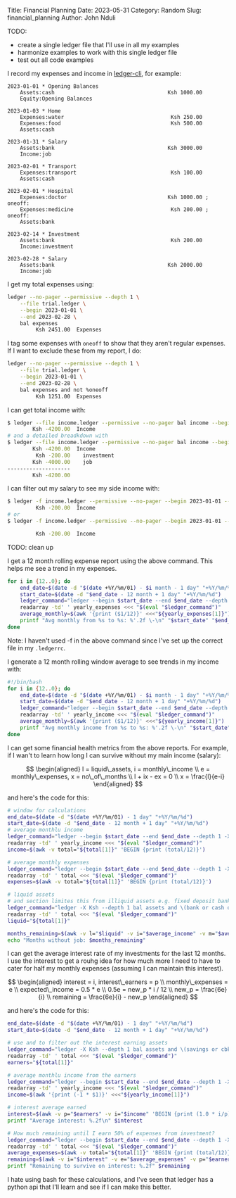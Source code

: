 Title: Financial Planning
Date: 2023-05-31
Category: Random
Slug: financial_planning
Author: John Nduli

TODO:

- create a single ledger file that I'll use in all my examples
- harmonize examples to work with this single ledger file
- test out all code examples


I record my expenses and income in
[ledger-cli](https://ledger-cli.org/doc/ledger3.html), for example:

```ledger
2023-01-01 * Opening Balances
    Assets:cash                                    Ksh 1000.00
    Equity:Opening Balances

2023-01-03 * Home
    Expenses:water                                  Ksh 250.00
    Expenses:food                                   Ksh 500.00
    Assets:cash

2023-01-31 * Salary
    Assets:bank                                    Ksh 3000.00
    Income:job

2023-02-01 * Transport
    Expenses:transport                              Ksh 100.00
    Assets:cash

2023-02-01 * Hospital
    Expenses:doctor                                Ksh 1000.00 ; oneoff:
    Expenses:medicine                               Ksh 200.00 ; oneoff:
    Assets:bank

2023-02-14 * Investment
    Assets:bank                                     Ksh 200.00
    Income:investment

2023-02-28 * Salary
    Assets:bank                                    Ksh 2000.00
    Income:job

```

I get my total expenses using:

```bash
ledger --no-pager --permissive --depth 1 \
    --file trial.ledger \
    --begin 2023-01-01 \
    --end 2023-02-28 \
    bal expenses               
         Ksh 2451.00  Expenses
```

I tag some expenses with `oneoff` to show that they aren't regular expenses. If
I want to exclude these from my report, I do:

```bash
ledger --no-pager --permissive --depth 1 \
    --file trial.ledger \
    --begin 2023-01-01 \
    --end 2023-02-28 \
    bal expenses and not %oneoff
         Ksh 1251.00  Expenses
```

I can get total income with:

```bash
$ ledger --file income.ledger --permissive --no-pager bal income --begin 2023-01-01 --end 2023-03-01 --depth 1
        Ksh -4200.00  Income
# and a detailed breadkdown with
$ ledger --file income.ledger --permissive --no-pager bal income --begin 2023-01-01 --end 2023-03-01
        Ksh -4200.00  Income
         Ksh -200.00    investment
        Ksh -4000.00    job
--------------------
        Ksh -4200.00
```

I can filter out my salary to see my side income with:

```bash
$ ledger -f income.ledger --permissive --no-pager --begin 2023-01-01 --end 2023-03-01 --depth 1 bal income and not job
         Ksh -200.00  Income
# or         
$ ledger -f income.ledger --permissive --no-pager --begin 2023-01-01 --end 2023-03-01 --depth 1 bal income:investment 

         Ksh -200.00  Income
```



TODO: clean up

I get a 12 month rolling expense report using the above command. This helps me
see a trend in my expenses.

```bash
for i in {12..0}; do
    end_date=$(date -d "$(date +%Y/%m/01) - $i month - 1 day" "+%Y/%m/%d")
    start_date=$(date -d "$end_date - 12 month + 1 day" "+%Y/%m/%d")
    ledger_command="ledger --begin $start_date --end $end_date --depth 1 -X Ksh bal expenses and not %oneoff | xargs"
    readarray -td' ' yearly_expenses <<< "$(eval "$ledger_command")"
    average_monthly=$(awk '{print ($1/12)}' <<<"${yearly_expenses[1]}")
    printf "Avg monthly from %s to %s: %'.2f \-\n" "$start_date" "$end_date" "$average_monthly"
done
```
Note: I haven't used -f in the above command since I've set up the correct file
in my `.ledgerrc`.


I generate a 12 month rolling window average to see trends in my income with:

```bash
#!/bin/bash
for i in {12..0}; do
    end_date=$(date -d "$(date +%Y/%m/01) - $i month - 1 day" "+%Y/%m/%d")
    start_date=$(date -d "$end_date - 12 month + 1 day" "+%Y/%m/%d")
    ledger_command="ledger --begin $start_date --end $end_date --depth 1 -X Ksh bal income:investment | xargs"
    readarray -td' ' yearly_income <<< "$(eval "$ledger_command")"
    average_monthly=$(awk '{print ($1/12)}' <<<"${yearly_income[1]}")
    printf "Avg monthly income from %s to %s: %'.2f \-\n" "$start_date" "$end_date" "$average_monthly"
done
```

I can get some financial health metrics from the above reports. For example, if
I wan't to learn how long I can survive without my main income (salary):


$$
\begin{aligned}
l = liquid\_assets, i = monthly\_income \\
e = monthly\_expenses, x = no\_of\_months \\
l + ix - ex = 0 \\
x = \frac{l}{e-i}
\end{aligned}
$$

and here's the code for this:

```bash
# window for calculations
end_date=$(date -d "$(date +%Y/%m/01) - 1 day" "+%Y/%m/%d")
start_date=$(date -d "$end_date - 12 month + 1 day" "+%Y/%m/%d")
# average monthlu income
ledger_command="ledger --begin $start_date --end $end_date --depth 1 -X Ksh bal income:investment | xargs"
readarray -td' ' yearly_income <<< "$(eval "$ledger_command")"
income=$(awk -v total="${total[1]}" 'BEGIN {print (total/12)}')

# average monthly expenses
ledger_command="ledger --begin $start_date --end $end_date --depth 1 -X Ksh bal ^expenses and not %oneoff | xargs"
readarray -td' ' total <<< "$(eval "$ledger_command")"
expenses=$(awk -v total="${total[1]}" 'BEGIN {print (total/12)}')

# liquid assets
# and section limites this from illiquid assets e.g. fixed deposit bank accounts
ledger_command="ledger -X Ksh --depth 1 bal assets and \(bank or cash or mpesa\) | xargs"
readarray -td' ' total <<< "$(eval "$ledger_command")"
liquid="${total[1]}"

months_remaining=$(awk -v l="$liquid" -v i="$average_income" -v m="$average_expenses" 'BEGIN {print (l / (m-i))}')
echo "Months without job: $months_remaining" 
```

I can get the average interest rate of my investments for the last 12 months. I
use the interest to get a rouhg idea for how much more I need to have to cater
for half my monthly expenses (assuming I can maintain this interest).

$$
\begin{aligned}
interest = i, interest\_earners = p \\
monthly\_expenses = e \\
expected\_income = 0.5 * e \\
0.5e = new_p * i / 12 \\
new_p = \frac{6e}{i} \\
remaining = \frac{6e}{i} - new_p
\end{aligned}
$$

and here's the code for this:

```bash
end_date=$(date -d "$(date +%Y/%m/01) - 1 day" "+%Y/%m/%d")
start_date=$(date -d "$end_date - 12 month + 1 day" "+%Y/%m/%d")

# use and to filter out the interest earning assets
ledger_command="ledger -X Ksh --depth 1 bal assets and \(savings or cbk or mutual_fund\) | xargs"
readarray -td' ' total <<< "$(eval "$ledger_command")"
earners="${total[1]}"

# average monthlu income from the earners
ledger_command="ledger --begin $start_date --end $end_date --depth 1 -X Ksh bal income:investment | xargs"
readarray -td' ' yearly_income <<< "$(eval "$ledger_command")"
income=$(awk '{print (-1 * $1)}' <<<"${yearly_income[1]}")

# interest average earned
interest=$(awk -v p="$earners" -v i="$income" 'BEGIN {print (1.0 * i/p)}')
printf "Average interest: %.2f\n" $interest

# How much remaining until I earn 50% of expenses from investment?
ledger_command="ledger --begin $start_date --end $end_date --depth 1 -X Ksh bal ^expenses and not %oneoff | xargs"
readarray -td' ' total <<< "$(eval "$ledger_command")"
average_expenses=$(awk -v total="${total[1]}" 'BEGIN {print (total/12)}')
remaining=$(awk -v i="$interest" -v e="$average_expenses" -v p="$earners" 'BEGIN {print ((6 * e / i) - p)}')
printf "Remaining to survive on interest: %.2f" $remaining
```

I hate using bash for these calculations, and I've seen that ledger has a python
api that I'll learn and see if I can make this better.

